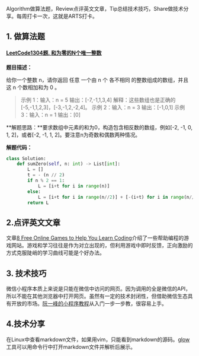 Algorithm做算法题，Review点评英文文章，Tip总结技术技巧，Share做技术分享。每周打卡一次，这就是ARTS打卡。

## 1. 做算法题

#### [LeetCode1304题. 和为零的N个唯一整数](https://leetcode-cn.com/problems/find-n-unique-integers-sum-up-to-zero/)

**题目描述：**

给你一个整数 n，请你返回 任意 一个由 n 个 各不相同 的整数组成的数组，并且这 n 个数相加和为 0 。

> 示例 1：输入：n = 5
> 输出：[-7,-1,1,3,4]
> 解释：这些数组也是正确的 [-5,-1,1,2,3]，[-3,-1,2,-2,4]。
> 示例 2：输入：n = 3
> 输出：[-1,0,1]
> 示例 3：输入：n = 1
> 输出：[0]

**解题思路：**要求数组中元素的和为0，构造包含相反数的数组，例如[-2, -1, 0, 1, 2]，或者[-2, -1, 1, 2]。要注意n为奇数和偶数两种情况。

**解题代码：**

```python
class Solution:
    def sumZero(self, n: int) -> List[int]:
        L = []
        t = - (n // 2)
        if n % 2 == 1:
            L = [i+t for i in range(n)]
        else:
            L = [i+t for i in range(n//2)] + [-(i+t) for i in range(n//2)]
        return L
```



## 2.点评英文文章

文章[8 Free Online Games to Help You Learn Coding](https://hackernoon.com/8-free-online-games-to-help-you-learn-coding-vf1k3wld)介绍了一些帮助编程的游戏网站。游戏和学习往往是作为对立出现的，但利用游戏中即时反馈，正向激励的方式克服陡峭的学习曲线可能是个好办法。

## 3. 技术技巧

微信小程序本质上来说是只能在微信中访问的网页。因为调用的全是微信的API，所以不能在其他浏览器中打开网页。虽然有一定的技术封闭性，但借助微信生态具有开放的市场。[阮一峰的小程序教程](https://mp.weixin.qq.com/s/vfN0WvSYESSHEKYyRhiMRg)从入门一步一步教，很容易上手。

## 4.技术分享

在Linux中查看markdown文件，如果用vim，只能看到markdown的源码。[glow](https://github.com/charmbracelet/glow)工具可以用命令行中打开markdown文件并解析后展示。